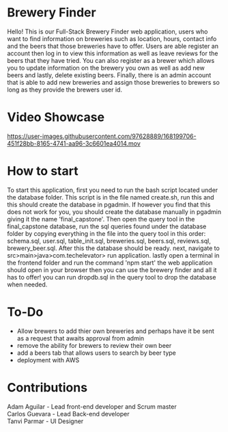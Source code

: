 
# Brewery Finder

Hello! This is our Full-Stack Brewery Finder web application, users who want to find information on breweries such as location, hours, contact info and the beers that those breweries have to offer. Users are able register an account then log in to view this information as well as leave reviews for the beers that they have tried. You can also register as a brewer which allows you to update information on the brewery you own as well as add new beers and lastly, delete existing beers. Finally, there is an admin account that is able to add new breweries and assign those breweries to brewers so long as they provide the brewers user id.

# Video Showcase

https://user-images.githubusercontent.com/97628889/168199706-451f28bb-8165-4741-aa96-3c6601ea4014.mov


# How to start

To start this application, first you need to run the bash script located under the database folder. This script is in the file named create.sh, run this and this should create the database in pgadmin. If however you find that this does not work for you, you should create the database manually in pgadmin giving it the name 'final_capstone'. Then open the query tool in the final_capstone database, run the sql queries found under the database folder by copying everything in the file into the query tool in this order: schema.sql, user.sql, table_init.sql, breweries.sql, beers.sql, reviews.sql, brewery_beer.sql.
After this the database should be ready. next, navigate to src>main>java>com.techelevator> run application. lastly open a terminal in the frontend folder and run the command 'npm start' the web application should open in your browser then you can use the brewery finder and all it has to offer! you can run dropdb.sql in the query tool to drop the database when needed.

# To-Do

- Allow brewers to add thier own breweries and perhaps have it be sent as a request that awaits approval from admin
- remove the ability for brewers to review their own beer
- add a beers tab that allows users to search by beer type
- deployment with AWS

# Contributions
Adam Aguilar - Lead front-end developer and Scrum master <br />
Carlos Guevara - Lead Back-end developer <br />
Tanvi Parmar - UI Designer
